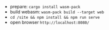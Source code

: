 - prepare: `cargo install wasm-pack`
- build webasm:  `wasm-pack build --target web`
- `cd /site && npm install && npm run serve`
- open browser `http://localhost:8080/`
